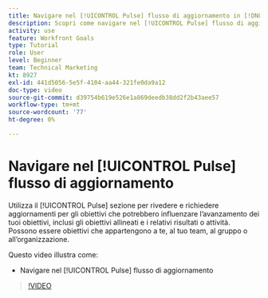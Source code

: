```yaml
---
title: Navigare nel [!UICONTROL Pulse] flusso di aggiornamento in [!DNL Goals]
description: Scopri come navigare nel [!UICONTROL Pulse] flusso di aggiornamento in [!DNL Goals].
activity: use
feature: Workfront Goals
type: Tutorial
role: User
level: Beginner
team: Technical Marketing
kt: 8927
exl-id: 441d5056-5e5f-4104-aa44-321fe0da9a12
doc-type: video
source-git-commit: d39754b619e526e1a869deedb38dd2f2b43aee57
workflow-type: tm+mt
source-wordcount: '77'
ht-degree: 0%

---
```


# Navigare nel [!UICONTROL Pulse] flusso di aggiornamento

Utilizza il [!UICONTROL Pulse] sezione per rivedere e richiedere aggiornamenti per gli obiettivi che potrebbero influenzare l’avanzamento dei tuoi obiettivi, inclusi gli obiettivi allineati e i relativi risultati o attività. Possono essere obiettivi che appartengono a te, al tuo team, al gruppo o all’organizzazione.

Questo video illustra come:

* Navigare nel [!UICONTROL Pulse] flusso di aggiornamento

>[!VIDEO](https://video.tv.adobe.com/v/335199/?quality=12)
